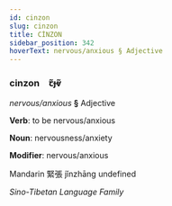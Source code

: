 ```yaml
---
id: cinzon
slug: cinzon
title: CİNZON
sidebar_position: 342
hoverText: nervous/anxious § Adjective
---
```


### cinzon&emsp;<span kind="abugida">ꞇ̃ɟⱴ̃</span>

*nervous/anxious* **§** Adjective

**Verb**: to be nervous/anxious

**Noun**: nervousness/anxiety

**Modifier**: nervous/anxious

Mandarin 緊張 jǐnzhāng undefined

*Sino-Tibetan Language Family*
